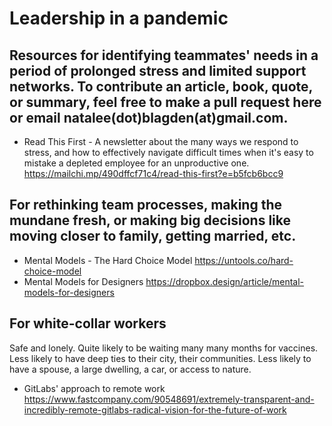 # Leadership in a pandemic

## Resources for identifying teammates' needs in a period of prolonged stress and limited support networks. To contribute an article, book, quote, or summary, feel free to make a pull request here or email natalee(dot)blagden(at)gmail.com.

+ Read This First - A newsletter about the many ways we respond to stress, and how to effectively navigate difficult times when it's easy to mistake a depleted employee for an unproductive one.
https://mailchi.mp/490dffcf71c4/read-this-first?e=b5fcb6bcc9

## For rethinking team processes, making the mundane fresh, or making big decisions like moving closer to family, getting married, etc.
+ Mental Models - The Hard Choice Model https://untools.co/hard-choice-model
+ Mental Models for Designers https://dropbox.design/article/mental-models-for-designers

## For white-collar workers 
Safe and lonely. Quite likely to be waiting many many months for vaccines. Less likely to have deep ties to their city, their communities. Less likely to have a spouse, a large dwelling, a car, or access to nature.
+ GitLabs' approach to remote work https://www.fastcompany.com/90548691/extremely-transparent-and-incredibly-remote-gitlabs-radical-vision-for-the-future-of-work
